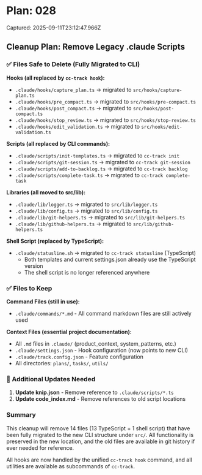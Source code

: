 # Plan: 028

Captured: 2025-09-11T23:12:47.966Z

## Cleanup Plan: Remove Legacy .claude Scripts

### ✅ Files Safe to Delete (Fully Migrated to CLI)

**Hooks (all replaced by `cc-track hook`):**
- `.claude/hooks/capture_plan.ts` → migrated to `src/hooks/capture-plan.ts`
- `.claude/hooks/pre_compact.ts` → migrated to `src/hooks/pre-compact.ts`
- `.claude/hooks/post_compact.ts` → migrated to `src/hooks/post-compact.ts`
- `.claude/hooks/stop_review.ts` → migrated to `src/hooks/stop-review.ts`
- `.claude/hooks/edit_validation.ts` → migrated to `src/hooks/edit-validation.ts`

**Scripts (all replaced by CLI commands):**
- `.claude/scripts/init-templates.ts` → migrated to `cc-track init`
- `.claude/scripts/git-session.ts` → migrated to `cc-track git-session`
- `.claude/scripts/add-to-backlog.ts` → migrated to `cc-track backlog`
- `.claude/scripts/complete-task.ts` → migrated to `cc-track complete-task`

**Libraries (all moved to src/lib):**
- `.claude/lib/logger.ts` → migrated to `src/lib/logger.ts`
- `.claude/lib/config.ts` → migrated to `src/lib/config.ts`
- `.claude/lib/git-helpers.ts` → migrated to `src/lib/git-helpers.ts`
- `.claude/lib/github-helpers.ts` → migrated to `src/lib/github-helpers.ts`

**Shell Script (replaced by TypeScript):**
- `.claude/statusline.sh` → migrated to `cc-track statusline` (TypeScript)
  - Both templates and current settings.json already use the TypeScript version
  - The shell script is no longer referenced anywhere

### ✅ Files to Keep

**Command Files (still in use):**
- `.claude/commands/*.md` - All command markdown files are still actively used

**Context Files (essential project documentation):**
- All `.md` files in `.claude/` (product_context, system_patterns, etc.)
- `.claude/settings.json` - Hook configuration (now points to new CLI)
- `.claude/track.config.json` - Feature configuration
- All directories: `plans/`, `tasks/`, `utils/`

### 📝 Additional Updates Needed

1. **Update knip.json** - Remove reference to `.claude/scripts/*.ts`
2. **Update code_index.md** - Remove references to old script locations

### Summary

This cleanup will remove 14 files (13 TypeScript + 1 shell script) that have been fully migrated to the new CLI structure under `src/`. All functionality is preserved in the new location, and the old files are available in git history if ever needed for reference.

All hooks are now handled by the unified `cc-track hook` command, and all utilities are available as subcommands of `cc-track`.